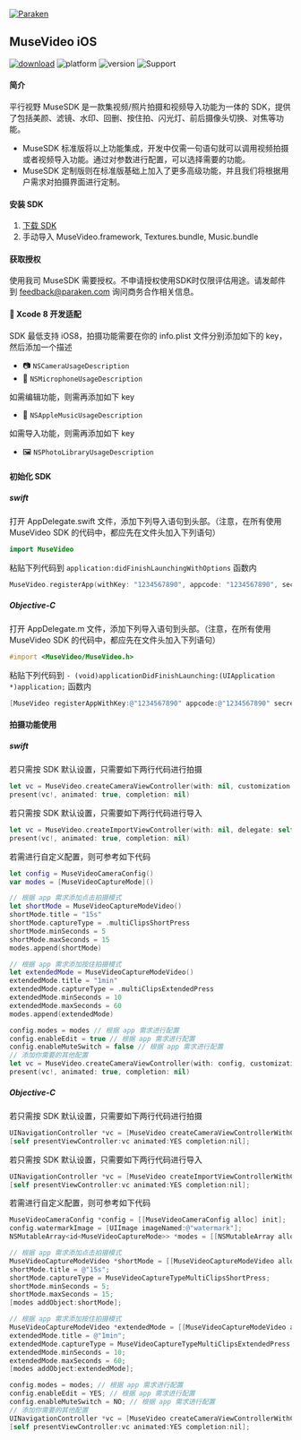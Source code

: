 [![Paraken](http://www.paraken.com/img/logo2.png "Paraken")](http://www.paraken.com/)

MuseVideo iOS
---------
[![download](https://img.shields.io/badge/downloads-8.4M-green.svg)](http://www.paraken.com/musesdk/download/sdk/ios
) ![platform](https://img.shields.io/badge/platform-iOS-lightgray.svg) ![version](https://img.shields.io/badge/version-1.0-brightgreen.svg) ![Support](https://img.shields.io/badge/support-iOS%208%2B%20-blue.svg)

#### 简介
平行视野 MuseSDK 是一款集视频/照片拍摄和视频导入功能为一体的 SDK，提供了包括美颜、滤镜、水印、回删、按住拍、闪光灯、前后摄像头切换、对焦等功能。

- MuseSDK 标准版将以上功能集成，开发中仅需一句语句就可以调用视频拍摄或者视频导入功能。通过对参数进行配置，可以选择需要的功能。
- MuseSDK 定制版则在标准版基础上加入了更多高级功能，并且我们将根据用户需求对拍摄界面进行定制。

#### 安装 SDK
1. [下载 SDK](http://www.paraken.com/musesdk/download/sdk/ios)
2. 手动导入 MuseVideo.framework, Textures.bundle, Music.bundle

#### 获取授权
使用我司 MuseSDK 需要授权。不申请授权使用SDK时仅限评估用途。请发邮件到 <feedback@paraken.com> 询问商务合作相关信息。

####  Xcode 8 开发适配
SDK 最低支持 iOS8，拍摄功能需要在你的 info.plist 文件分别添加如下的 key，然后添加一个描述
- 📷 ```NSCameraUsageDescription```
- 🎤 ```NSMicrophoneUsageDescription```

如需编辑功能，则需再添加如下 key
- 🎵 ```NSAppleMusicUsageDescription```

如需导入功能，则需再添加如下 key
- 🖼 ```NSPhotoLibraryUsageDescription```

#### 初始化 SDK
##### swift
打开 AppDelegate.swift 文件，添加下列导入语句到头部。（注意，在所有使用 MuseVideo SDK 的代码中，都应先在文件头加入下列语句）
``` swift
import MuseVideo
```
粘贴下列代码到 ```application:didFinishLaunchingWithOptions``` 函数内
``` swift
MuseVideo.registerApp(withKey: "1234567890", appcode: "1234567890", secret: "1234567890", temporaryDirectory: nil)
```

##### Objective-C
打开 AppDelegate.m 文件，添加下列导入语句到头部。（注意，在所有使用 MuseVideo SDK 的代码中，都应先在文件头加入下列语句）
``` objective-c
#import <MuseVideo/MuseVideo.h>
```
粘贴下列代码到 ```- (void)applicationDidFinishLaunching:(UIApplication *)application;``` 函数内
``` objective-c
[MuseVideo registerAppWithKey:@"1234567890" appcode:@"1234567890" secret:@"1234567890" temporaryDirectory:nil];
```

#### 拍摄功能使用
##### swift
若只需按 SDK 默认设置，只需要如下两行代码进行拍摄
``` swift
let vc = MuseVideo.createCameraViewController(with: nil, customization: nil, delegate: self)
present(vc!, animated: true, completion: nil)
```

若只需按 SDK 默认设置，只需要如下两行代码进行导入
``` swift
let vc = MuseVideo.createImportViewController(with: nil, delegate: self)
present(vc!, animated: true, completion: nil)
```

若需进行自定义配置，则可参考如下代码
``` swift
let config = MuseVideoCameraConfig()
var modes = [MuseVideoCaptureMode]()

// 根据 app 需求添加点击拍摄模式
let shortMode = MuseVideoCaptureModeVideo()
shortMode.title = "15s"
shortMode.captureType = .multiClipsShortPress
shortMode.minSeconds = 5
shortMode.maxSeconds = 15
modes.append(shortMode)

// 根据 app 需求添加按住拍摄模式
let extendedMode = MuseVideoCaptureModeVideo()
extendedMode.title = "1min"
extendedMode.captureType = .multiClipsExtendedPress
extendedMode.minSeconds = 10
extendedMode.maxSeconds = 60
modes.append(extendedMode)

config.modes = modes // 根据 app 需求进行配置
config.enableEdit = true // 根据 app 需求进行配置
config.enableMuteSwitch = false // 根据 app 需求进行配置
// 添加你需要的其他配置
let vc = MuseVideo.createCameraViewController(with: config, customization: nil, delegate: self)
present(vc!, animated: true, completion: nil)
```

##### Objective-C
若只需按 SDK 默认设置，只需要如下两行代码进行拍摄
``` objective-c
UINavigationController *vc = [MuseVideo createCameraViewControllerWithConfig:nil customization:nil delegate:self];
[self presentViewController:vc animated:YES completion:nil];
```

若只需按 SDK 默认设置，只需要如下两行代码进行导入
``` objective-c
UINavigationController *vc = [MuseVideo createImportViewControllerWithConfig:nil delegate:self];
[self presentViewController:vc animated:YES completion:nil];
```

若需进行自定义配置，则可参考如下代码
``` objective-c
MuseVideoCameraConfig *config = [[MuseVideoCameraConfig alloc] init];
config.watermarkImage = [UIImage imageNamed:@"watermark"];
NSMutableArray<id<MuseVideoCaptureMode>> *modes = [[NSMutableArray alloc] initWithCapacity:2];

// 根据 app 需求添加点击拍摄模式
MuseVideoCaptureModeVideo *shortMode = [[MuseVideoCaptureModeVideo alloc] init];
shortMode.title = @"15s";
shortMode.captureType = MuseVideoCaptureTypeMultiClipsShortPress;
shortMode.minSeconds = 5;
shortMode.maxSeconds = 15;
[modes addObject:shortMode];

// 根据 app 需求添加按住拍摄模式
MuseVideoCaptureModeVideo *extendedMode = [[MuseVideoCaptureModeVideo alloc] init];
extendedMode.title = @"1min";
extendedMode.captureType = MuseVideoCaptureTypeMultiClipsExtendedPress;
extendedMode.minSeconds = 10;
extendedMode.maxSeconds = 60;
[modes addObject:extendedMode];

config.modes = modes; // 根据 app 需求进行配置
config.enableEdit = YES; // 根据 app 需求进行配置
config.enableMuteSwitch = NO; // 根据 app 需求进行配置
// 添加你需要的其他配置
UINavigationController *vc = [MuseVideo createCameraViewControllerWithConfig:config customization:nil delegate:self];
[self presentViewController:vc animated:YES completion:nil];
```
